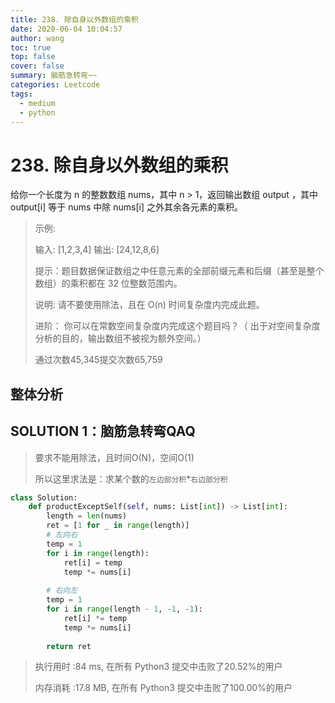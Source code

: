 ```yaml
---
title: 238. 除自身以外数组的乘积
date: 2020-06-04 10:04:57
author: wang
toc: true
top: false
cover: false
summary: 脑筋急转弯~~
categories: Leetcode
tags:
  - medium
  - python
---
```


# 238. 除自身以外数组的乘积

给你一个长度为 n 的整数数组 nums，其中 n > 1，返回输出数组 output ，其中 output[i] 等于 nums 中除 nums[i] 之外其余各元素的乘积。

 





> 示例:
>
> 输入: [1,2,3,4]
> 输出: [24,12,8,6]
> 
> 
> 提示：题目数据保证数组之中任意元素的全部前缀元素和后缀（甚至是整个数组）的乘积都在 32 位整数范围内。
> 
> 说明: 请不要使用除法，且在 O(n) 时间复杂度内完成此题。
> 
> 进阶：
>你可以在常数空间复杂度内完成这个题目吗？（ 出于对空间复杂度分析的目的，输出数组不被视为额外空间。）
> 
> 通过次数45,345提交次数65,759
> 
> 



## 整体分析



## SOLUTION 1：脑筋急转弯QAQ

> 要求不能用除法，且时间O(N)，空间O(1)
>
> 所以这里求法是：求某个数的`左边部分积`*`右边部分积`

```python
class Solution:
    def productExceptSelf(self, nums: List[int]) -> List[int]:
        length = len(nums)
        ret = [1 for _ in range(length)]
        # 左向右
        temp = 1
        for i in range(length):
            ret[i] = temp
            temp *= nums[i]
        
        # 右向左
        temp = 1
        for i in range(length - 1, -1, -1):
            ret[i] *= temp
            temp *= nums[i]
        
        return ret
```

> 执行用时 :84 ms, 在所有 Python3 提交中击败了20.52%的用户
>
> 内存消耗 :17.8 MB, 在所有 Python3 提交中击败了100.00%的用户

